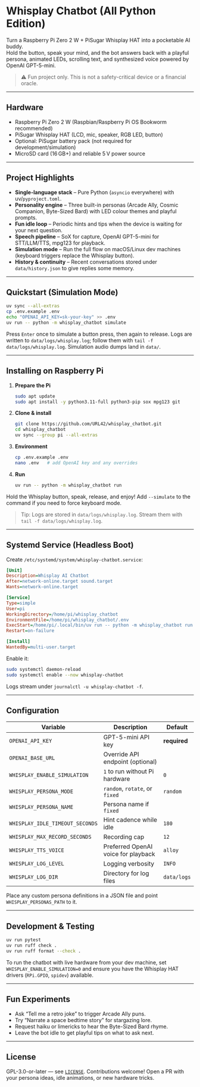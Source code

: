 # Whisplay Chatbot (All Python Edition)

Turn a Raspberry Pi Zero 2 W + PiSugar Whisplay HAT into a pocketable AI buddy.  
Hold the button, speak your mind, and the bot answers back with a playful persona, animated LEDs, scrolling text, and synthesized voice powered by OpenAI GPT-5-mini.

> ⚠️ Fun project only. This is not a safety-critical device or a financial oracle.

---

## Hardware

- Raspberry Pi Zero 2 W (Raspbian/Raspberry Pi OS Bookworm recommended)
- PiSugar Whisplay HAT (LCD, mic, speaker, RGB LED, button)
- Optional: PiSugar battery pack (not required for development/simulation)
- MicroSD card (16 GB+) and reliable 5 V power source

---

## Project Highlights

- **Single-language stack** – Pure Python (`asyncio` everywhere) with uv/`pyproject.toml`.
- **Personality engine** – Three built-in personas (Arcade Ally, Cosmic Companion, Byte-Sized Bard) with LED colour themes and playful prompts.
- **Fun idle loop** – Periodic hints and tips when the device is waiting for your next question.
- **Speech pipeline** – SoX for capture, OpenAI GPT-5-mini for STT/LLM/TTS, mpg123 for playback.
- **Simulation mode** – Run the full flow on macOS/Linux dev machines (keyboard triggers replace the Whisplay button).
- **History & continuity** – Recent conversations stored under `data/history.json` to give replies some memory.

---

## Quickstart (Simulation Mode)

```bash
uv sync --all-extras
cp .env.example .env
echo "OPENAI_API_KEY=sk-your-key" >> .env
uv run -- python -m whisplay_chatbot simulate
```

Press `Enter` once to simulate a button press, then again to release. Logs are written to `data/logs/whisplay.log`; follow them with `tail -f data/logs/whisplay.log`. Simulation audio dumps land in `data/`.

---

## Installing on Raspberry Pi

1. **Prepare the Pi**
   ```bash
   sudo apt update
   sudo apt install -y python3.11-full python3-pip sox mpg123 git
   ```

2. **Clone & install**
   ```bash
   git clone https://github.com/URL42/whisplay_chatbot.git
   cd whisplay_chatbot
   uv sync --group pi --all-extras
   ```

3. **Environment**
   ```bash
   cp .env.example .env
   nano .env   # add OpenAI key and any overrides
   ```

4. **Run**
   ```bash
   uv run -- python -m whisplay_chatbot run
   ```

Hold the Whisplay button, speak, release, and enjoy! Add `--simulate` to the command if you need to force keyboard mode.

> Tip: Logs are stored in `data/logs/whisplay.log`. Stream them with `tail -f data/logs/whisplay.log`.

---

## Systemd Service (Headless Boot)

Create `/etc/systemd/system/whisplay-chatbot.service`:

```ini
[Unit]
Description=Whisplay AI Chatbot
After=network-online.target sound.target
Wants=network-online.target

[Service]
Type=simple
User=pi
WorkingDirectory=/home/pi/whisplay_chatbot
EnvironmentFile=/home/pi/whisplay_chatbot/.env
ExecStart=/home/pi/.local/bin/uv run -- python -m whisplay_chatbot run
Restart=on-failure

[Install]
WantedBy=multi-user.target
```

Enable it:

```bash
sudo systemctl daemon-reload
sudo systemctl enable --now whisplay-chatbot
```

Logs stream under `journalctl -u whisplay-chatbot -f`.

---

## Configuration

| Variable | Description | Default |
| --- | --- | --- |
| `OPENAI_API_KEY` | GPT-5-mini API key | **required** |
| `OPENAI_BASE_URL` | Override API endpoint (optional) | |
| `WHISPLAY_ENABLE_SIMULATION` | `1` to run without Pi hardware | `0` |
| `WHISPLAY_PERSONA_MODE` | `random`, `rotate`, or `fixed` | `random` |
| `WHISPLAY_PERSONA_NAME` | Persona name if `fixed` | |
| `WHISPLAY_IDLE_TIMEOUT_SECONDS` | Hint cadence while idle | `180` |
| `WHISPLAY_MAX_RECORD_SECONDS` | Recording cap | `12` |
| `WHISPLAY_TTS_VOICE` | Preferred OpenAI voice for playback | `alloy` |
| `WHISPLAY_LOG_LEVEL` | Logging verbosity | `INFO` |
| `WHISPLAY_LOG_DIR` | Directory for log files | `data/logs` |

Place any custom persona definitions in a JSON file and point `WHISPLAY_PERSONAS_PATH` to it.

---

## Development & Testing

```bash
uv run pytest
uv run ruff check .
uv run ruff format --check .
```

To run the chatbot with live hardware from your dev machine, set `WHISPLAY_ENABLE_SIMULATION=0` and ensure you have the Whisplay HAT drivers (`RPi.GPIO`, `spidev`) available.

---

## Fun Experiments

- Ask “Tell me a retro joke” to trigger Arcade Ally puns.
- Try “Narrate a space bedtime story” for stargazing lore.
- Request haiku or limericks to hear the Byte-Sized Bard rhyme.
- Leave the bot idle to get playful tips on what to ask next.

---

## License

GPL-3.0-or-later — see [`LICENSE`](LICENSE). Contributions welcome! Open a PR with your persona ideas, idle animations, or new hardware tricks.
